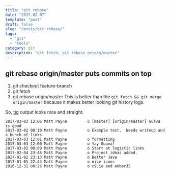```yaml
---
title: "git rebase"
date: "2017-02-07"
template: "post"
draft: false
slug: "/posts/git-rebase/"
tags:
  - "git"
  - "tools"
category: git 
description: "git fetch; git rebase origin/master"
---
```


## git rebase origin/master puts commits on top

1. git checkout feature-branch
1. git fetch
1. git rebase origin/master
This is better than the `git fetch && git merge origin/master` because it makes better looking git history logs.

So, [tig](https://jonas.github.io/tig/)
output looks nice and straight.


```
2017-03-03 12:06 Matt Payne         o [master] [origin/master] Guava is good                                                            
2017-03-02 00:10 Matt Payne         o Example test.  Needs writeup and a bunch of links.
2017-03-03 12:01 Matt Payne         o formatting
2017-03-03 12:00 Matt Payne         o Yay Guava!
2017-03-02 00:09 Matt Payne         o Start at logistic links
2017-02-04 23:46 Matt Payne         o Project ideas added.
2017-01-02 23:13 Matt Payne         o Better Java
2017-01-01 22:44 Matt Payne         o nice icons
2016-12-31 00:26 Matt Payne         o c9.io and emberJS
```


